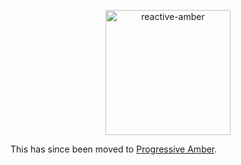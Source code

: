<p align="center">
    <img src="https://camo.githubusercontent.com/97b4f26bedb5faf9f9eb71296095f78b557b124c/68747470733a2f2f7365616e776174746572732e696f2f696d616765732f72656163746976652d616d6265722d6c6162656c2e706e67" alt="reactive-amber" data-canonical-src="https://seanwatters.io/images/reactive-amber-label.png" height="200">
</p>

This has since been moved to [Progressive Amber](https://github.com/progressive-amber/reactive-amber).
